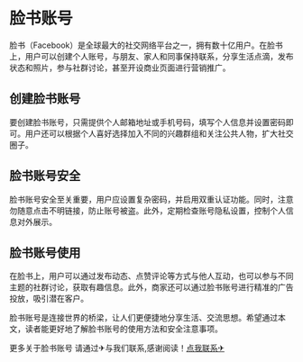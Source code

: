 # 脸书账号

脸书（Facebook）是全球最大的社交网络平台之一，拥有数十亿用户。在脸书上，用户可以创建个人账号，与朋友、家人和同事保持联系，分享生活点滴，发布状态和照片，参与社群讨论，甚至开设商业页面进行营销推广。

## 创建脸书账号

要创建脸书账号，只需提供个人邮箱地址或手机号码，填写个人信息并设置密码即可。用户还可以根据个人喜好选择加入不同的兴趣群组和关注公共人物，扩大社交圈子。

## 脸书账号安全

脸书账号安全至关重要，用户应设置复杂密码，并启用双重认证功能。同时，注意勿随意点击不明链接，防止账号被盗。此外，定期检查账号隐私设置，控制个人信息对外展示。

## 脸书账号使用

在脸书上，用户可以通过发布动态、点赞评论等方式与他人互动，也可以参与不同主题的社群讨论，获取有趣信息。此外，商家还可以通过脸书账号进行精准的广告投放，吸引潜在客户。

脸书账号是连接世界的桥梁，让人们更便捷地分享生活、交流思想。希望通过本文，读者能更好地了解脸书账号的使用方法和安全注意事项。

更多关于脸书账号 请通过✈与我们联系,感谢阅读！[点我联系✈](https://mail.G208.com)